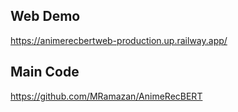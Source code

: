 ## Web Demo
https://animerecbertweb-production.up.railway.app/

## Main Code
https://github.com/MRamazan/AnimeRecBERT

